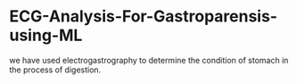 # ECG-Analysis-For-Gastroparensis-using-ML
we have used electrogastrography to determine the condition of stomach in the process of digestion.

